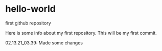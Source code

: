 # hello-world
first github repository

Here is some info about my first repository.  This will be my first commit.

02.13.21_03.39: Made some changes